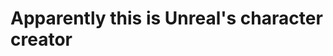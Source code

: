 <!-- TITLE: Unreal Sourcefilmmaker -->
<!-- SUBTITLE: A quick summary of Unreal Sourcefilmmaker -->

# Apparently this is Unreal's character creator